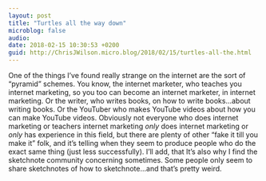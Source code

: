 ```yaml
---
layout: post
title: "Turtles all the way down"
microblog: false
audio: 
date: 2018-02-15 10:30:53 +0200
guid: http://ChrisJWilson.micro.blog/2018/02/15/turtles-all-the.html
---
```

One of the things I’ve found really strange on the internet are the sort of “pyramid” schemes. You know, the internet marketer, who teaches you internet marketing, so you too can become an internet marketer, in internet marketing. Or the writer, who writes books, on how to write books...about writing books. Or the YouTuber who makes YouTube videos about how you can make YouTube videos. Obviously not everyone who does internet marketing or teachers internet marketing _only_ does internet marketing or _only_ has experience in this field, but there are plenty of other “fake it till you make it” folk, and it’s telling when they seem to produce people who do the exact same thing (just less successfully). 
I’ll add, that It’s also why I find the sketchnote community concerning sometimes. Some people only seem to share sketchnotes of how to sketchnote...and that’s pretty weird. 
